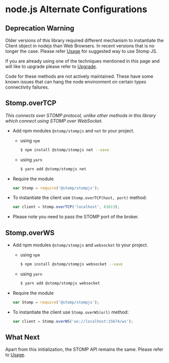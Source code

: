 # node.js Alternate Configurations

## Deprecation Warning

Older versions of this library required different mechanism to instantiate
the Client object in nodejs than Web Browsers. In recent versions that is no 
longer the case. Please refer [Usage](Usage.md) for suggested way to use
Stomp JS.

If you are already using one of the techniques mentioned in this page and will
like to upgrade please refer to [Upgrade](Upgrade.md).

Code for these methods are not actively maintained. These have some known
issues that can hang the node environment on certain types connectivity failures.

## Stomp.overTCP

_This connects over STOMP protocol, unlike other methods in this library which
connect using STOMP over WebSocket._

* Add npm modules `@stomp/stompjs` and `net` to your project.
  * using `npm`
    ```bash
    $ npm install @stomp/stompjs net --save
    ```
  * using `yarn`
    ```bash
    $ yarn add @stomp/stompjs net
    ```

* Require the module

    ```javascript
    var Stomp = require('@stomp/stompjs');
    ```
* To instantiate the client use `Stomp.overTCP(host, port)` method:

    ```javascript
    var client = Stomp.overTCP('localhost', 61613);
    ```
* Please note you need to pass the STOMP port of the broker.

## Stomp.overWS

* Add npm modules `@stomp/stompjs` and `websocket` to your project.
  * using `npm`
    ```bash
    $ npm install @stomp/stompjs websocket --save
    ```
  * using `yarn`
    ```bash
    $ yarn add @stomp/stompjs websocket
    ```

* Require the module

    ```javascript
    var Stomp = require('@stomp/stompjs');
    ```
* To instantiate the client use `Stomp.overWS(url)` method:

    ```javascript
    var client = Stomp.overWS('ws://localhost:15674/ws');
    ```

## What Next

Apart from this initialization, the STOMP API remains the same. Please refer to
[Usage](Usage.md).